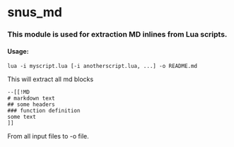 
# snus_md
### This module is used for extraction MD inlines from Lua scripts.
#### Usage:
`lua -i myscript.lua [-i anotherscript.lua, ...] -o README.md`

This will extract all md blocks
```
--[[!MD 
# markdown text
## some headers
### function definition
some text
]]
```

From all input files to -o file.
